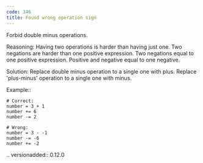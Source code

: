 ```yaml
---
code: 346
title: Found wrong operation sign
---
```



Forbid double minus operations.

Reasoning:
    Having two operations is harder than having just one.
    Two negations are harder than one positive expression.
    Two negations equal to one positive expression.
    Positive and negative equal to one negative.

Solution:
    Replace double minus operation to a single one with plus.
    Replace 'plus-minus' operation to a single one with minus.

Example::

    # Correct:
    number = 3 + 1
    number += 6
    number -= 2

    # Wrong:
    number = 3 - -1
    number -= -6
    number += -2

.. versionadded:: 0.12.0